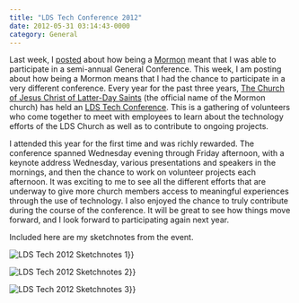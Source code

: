 ```yaml
---
title: "LDS Tech Conference 2012"
date: 2012-05-31 03:14:43-0000
category: General
---
```


Last week, I <a title="LDS General Conference Sketchnotes April 2012" href="https://www.bennorris.blog/2012/04/05/lds-general-conference.html">posted</a> about how being a <a href="http://mormon.org" target="_blank">Mormon</a> meant that I was able to participate in a semi-annual General Conference. This week, I am posting about how being a Mormon means that I had the chance to participate in a very different conference. Every year for the past three years, <a href="http://www.lds.org/" target="_blank">The Church of Jesus Christ of Latter-Day Saints</a> (the official name of the Mormon church) has held an <a href="http://tech.lds.org/wiki/LDSTech_Conference" target="_blank">LDS Tech Conference</a>. This is a gathering of volunteers who come together to meet with employees to learn about the technology efforts of the LDS Church as well as to contribute to ongoing projects.

I attended this year for the first time and was richly rewarded. The conference spanned Wednesday evening through Friday afternoon, with a keynote address Wednesday, various presentations and speakers in the mornings, and then the chance to work on volunteer projects each afternoon. It was exciting to me to see all the different efforts that are underway to give more church members access to meaningful experiences through the use of technology. I also enjoyed the chance to truly contribute during the course of the conference. It will be great to see how things move forward, and I look forward to participating again next year.

Included here are my sketchnotes from the event.

<img src="https://www.gospelsketcher.org/uploads/2021/821c15abc0.png" alt="LDS Tech 2012 Sketchnotes 1" gallery="ldstech2012">}}

<img src="https://www.gospelsketcher.org/uploads/2021/6bd0bafdda.png" alt="LDS Tech 2012 Sketchnotes 2" gallery="ldstech2012">}}

<img src="https://www.gospelsketcher.org/uploads/2021/d83c705676.png" alt="LDS Tech 2012 Sketchnotes 3" gallery="ldstech2012">}}
